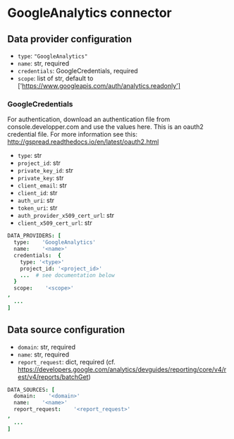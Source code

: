 # GoogleAnalytics connector

## Data provider configuration

* `type`: `"GoogleAnalytics"`
* `name`: str, required
* `credentials`: GoogleCredentials, required
* `scope`: list of str, default to ['https://www.googleapis.com/auth/analytics.readonly']

### GoogleCredentials

For authentication, download an authentication file from console.developper.com
and use the values here. This is an oauth2 credential file. For more information
see this: http://gspread.readthedocs.io/en/latest/oauth2.html

* `type`: str
* `project_id`: str
* `private_key_id`: str
* `private_key`: str
* `client_email`: str
* `client_id`: str
* `auth_uri`: str
* `token_uri`: str
* `auth_provider_x509_cert_url`: str
* `client_x509_cert_url`: str


```coffee
DATA_PROVIDERS: [
  type:    'GoogleAnalytics'
  name:    '<name>'
  credentials:  {
    type: '<type>'
    project_id: '<project_id>'
    ...  # see documentation below
  }
  scope:    '<scope>'
,
  ...
]
```

## Data source configuration

* `domain`: str, required
* `name`: str, required
* `report_request`: dict, required (cf. https://developers.google.com/analytics/devguides/reporting/core/v4/rest/v4/reports/batchGet)

```coffee
DATA_SOURCES: [
  domain:    '<domain>'
  name:    '<name>'
  report_request:    '<report_request>'
,
  ...
]
```

